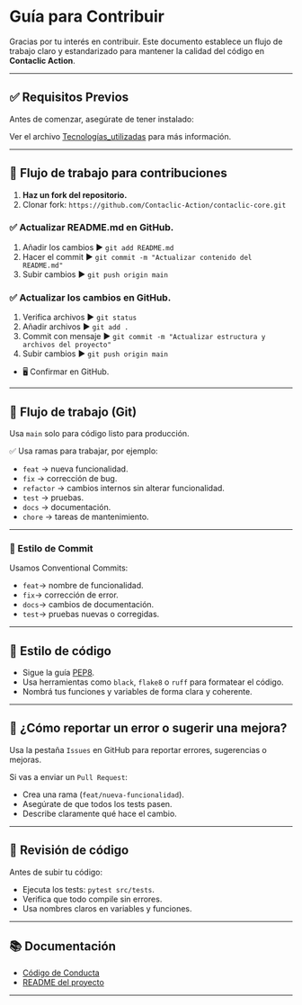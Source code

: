 
# Guía para Contribuir

Gracias por tu interés en contribuir. Este documento establece un flujo de trabajo claro y estandarizado para mantener la calidad del código en **Contaclic Action**.

---

## ✅ Requisitos Previos

Antes de comenzar, asegúrate de tener instalado:

Ver el archivo [Tecnologías_utilizadas](./docs/backend/TECNOLOGIAS/TECNOLOGIAS.md) para más información.

---

## 🔁 Flujo de trabajo para contribuciones

1. **Haz un fork del repositorio.**
2. Clonar fork:
`https://github.com/Contaclic-Action/contaclic-core.git`

### ✅ Actualizar README.md en GitHub.

1. Añadir los cambios   ▶ `git add README.md`
2. Hacer el commit      ▶ `git commit -m "Actualizar contenido del README.md"`
3. Subir cambios        ▶ `git push origin main`


### ✅ Actualizar los cambios en GitHub.

1. Verifica archivos    ▶ `git status`
2. Añadir archivos      ▶ `git add .`
3. Commit con mensaje   ▶ `git commit -m "Actualizar estructura y archivos del proyecto"`
4. Subir cambios        ▶ `git push origin main`


- 🖥️ Confirmar en GitHub.

---

## 🔀 Flujo de trabajo (Git)

 Usa `main` solo para código listo para producción.


✅ Usa ramas para trabajar, por ejemplo:


- `feat` → nueva funcionalidad.
- `fix` → corrección de bug.
- `refactor` → cambios internos sin alterar funcionalidad.
- `test` → pruebas.
- `docs` → documentación.
- `chore` → tareas de mantenimiento.

---

### 💬 Estilo de Commit

Usamos Conventional Commits:

- `feat`→ nombre de funcionalidad.
- `fix`→ corrección de error.
- `docs`→ cambios de documentación.
- `test`→ pruebas nuevas o corregidas.

---


## 🧹 Estilo de código

- Sigue la guía [PEP8](https://peps.python.org/pep-0008/).
- Usa herramientas como `black`, `flake8` o `ruff` para formatear el código.
- Nombrá tus funciones y variables de forma clara y coherente.

---

## 🧩 ¿Cómo reportar un error o sugerir una mejora?

Usa la pestaña `Issues` en GitHub para reportar errores, sugerencias o mejoras.

Si vas a enviar un `Pull Request`:
- Crea una rama (`feat/nueva-funcionalidad`).
- Asegúrate de que todos los tests pasen.
- Describe claramente qué hace el cambio.

---

## 🔎 Revisión de código

Antes de subir tu código:

- Ejecuta los tests: `pytest src/tests`.
- Verifica que todo compile sin errores.
- Usa nombres claros en variables y funciones.

---

## 📚 Documentación

- [Código de Conducta](./CODE_OF_CONDUCT.md)
- [README del proyecto](./README.md)

---     
